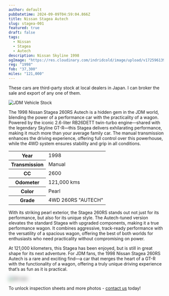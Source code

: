 ```yaml
---
author: default
pubDatetime: 2024-09-09T04:59:04.866Z
title: Nissan Stagea Autech
slug: stagea-001
featured: true
draft: false
tags:
  - Nissan
  - Stagea
  - Autech
description: Nissan Skyline 1998
ogImage: "https://res.cloudinary.com/indridcold/image/upload/v1725961391/JDM/djvqqgbx4myhjl892kjr.webp"
reg: "1998"
fob: "37,300"
miles: "121,000"
---
```

These cars are third-party stock at local dealers in Japan. I can broker the sale and export of any one of them.

![JDM Vehicle Stock](https://res.cloudinary.com/indridcold/image/upload/v1725961391/JDM/djvqqgbx4myhjl892kjr.webp)

The 1998 Nissan Stagea 260RS Autech is a hidden gem in the JDM world, blending the power of a performance car with the practicality of a wagon. Powered by the iconic 2.6-liter RB26DETT twin-turbo engine—shared with the legendary Skyline GT-R—this Stagea delivers exhilarating performance, making it much more than your average family car. The manual transmission enhances the driving experience, offering full control over this powerhouse, while the 4WD system ensures stability and grip in all conditions.

<table>
  <tr>
    <th>Year</th>
    <td>1998</td>
  </tr>
  <tr>
    <th>Transmission</th>
    <td>Manual</td>
  </tr>
  <tr>
    <th>CC</th>
    <td>2600</td>
  </tr>
    <tr>
    <th>Odometer</th>
    <td>121,000 kms</td>
  </tr>
      <tr>
    <th>Color</th>
    <td>Pearl</td>
  </tr>
      <tr>
    <th>Grade</th>
    <td>4WD 260RS "AUTECH"</td>
</table>

With its striking pearl exterior, the Stagea 260RS stands out not just for its performance, but also for its unique style. The Autech-tuned version elevates the standard Stagea with upgraded components, making it a true performance wagon. It combines aggressive, track-ready performance with the versatility of a spacious wagon, offering the best of both worlds for enthusiasts who need practicality without compromising on power.

At 121,000 kilometers, this Stagea has been enjoyed, but is still in great shape for its next adventure. For JDM fans, the 1998 Nissan Stagea 260RS Autech is a rare and exciting find—a car that merges the heart of a GT-R with the functionality of a wagon, offering a truly unique driving experience that’s as fun as it is practical.
                          
<img src="https://res.cloudinary.com/indridcold/image/upload/v1725784389/JDM/mol3ngb4ma2yy1rxgwj8.webp" alt="Alt text" style="filter: blur(7px);">

To unlock inspection sheets and more photos - [contact us](../../contact) today!